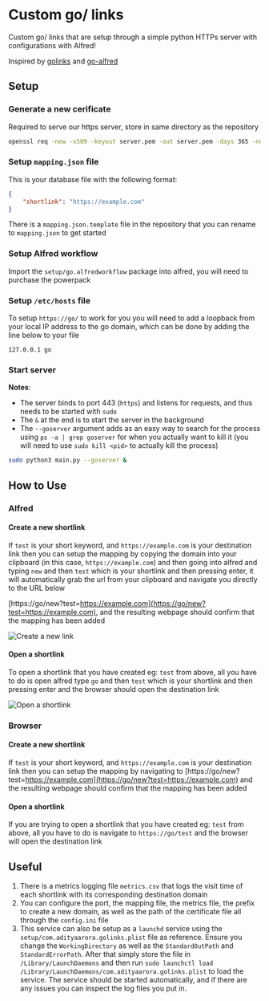 # Custom go/ links

Custom go/ links that are setup through a simple python HTTPs server with configurations with Alfred!

Inspired by [golinks](golinks.io/) and [go-alfred](https://github.com/kswilster/go-alfred)

## Setup

### Generate a new cerificate

Required to serve our https server, store in same directory as the repository

```bash
openssl req -new -x509 -keyout server.pem -out server.pem -days 365 -nodes
```

### Setup `mapping.json` file

This is your database file with the following format:
```json
{
    "shortlink": "https://example.com"
}
```

There is a `mapping.json.template` file in the repository that you can rename to `mapping.json` to get started

### Setup Alfred workflow

Import the `setup/go.alfredworkflow` package into alfred, you will need to purchase the powerpack

### Setup `/etc/hosts` file

To setup `https://go/` to work for you you will need to add a loopback from your local IP address to the go domain, which can be done by adding the line below to your file

```
127.0.0.1 go
```

### Start server

**Notes**:
- The server binds to port 443 (`https`) and listens for requests, and thus needs to be started with `sudo`
- The `&` at the end is to start the server in the background
- The `--goserver` argument adds as an easy way to search for the process using `ps -a | grep goserver` for when you actually want to kill it (you will need to use `sudo kill <pid>` to actually kill the process)

```bash
sudo python3 main.py --goserver &
```



## How to Use

### Alfred

#### Create a new shortlink

If `test` is your short keyword, and `https://example.com` is your destination link then you can setup the mapping by copying the domain into your clipboard (in this case, `https://example.com`) and then going into alfred and typing `new` and then `test` which is your shortlink and then pressing enter, it will automatically grab the url from your clipboard and navigate you directly to the URL below

[https://go/new?test=https://example.com](https://go/new?test=https://example.com), and the resulting webpage should confirm that the mapping has been added

![Create a new link](https://media2.giphy.com/media/x5QNflTECL15ZZJO97/giphy.gif?cid=790b7611ac63dd9589d234411b6b371bd719dab1ddf35207&rid=giphy.gif&ct=g)


#### Open a shortlink

To open a shortlink that you have created eg: `test` from above, all you have to do is open alfred type `go` and then `test` which is your shortlink and then pressing enter and the browser should open the destination link

![Open a shortlink](https://media0.giphy.com/media/eTUTJqQQbjPgebgzY2/giphy.gif?cid=790b7611455a4ad0b712306dd9bd00d5d3feef60fd6f4c28&rid=giphy.gif&ct=g)


### Browser

#### Create a new shortlink

If `test` is your short keyword, and `https://example.com` is your destination link then you can setup the mapping by navigating to [https://go/new?test=https://example.com](https://go/new?test=https://example.com) and the resulting webpage should confirm that the mapping has been added


#### Open a shortlink

If you are trying to open a shortlink that you have created eg: `test` from above, all you have to do is navigate to `https://go/test` and the browser will open the destination link


## Useful

1. There is a metrics logging file `metrics.csv` that logs the visit time of each shortlink with its corresponding destination domain
2. You can configure the port, the mapping file, the metrics file, the prefix to create a new domain, as well as the path of the certificate file all through the `config.ini` file
3. This service can also be setup as a `launchd` service using the `setup/com.adityaarora.golinks.plist` file as reference. Ensure you change the `WorkingDirectory` as well as the `StandardOutPath` and `StandardErrorPath`. After that simply store the file in `/Library/LaunchDaemons` and then run `sudo launchctl load /Library/LaunchDaemons/com.adityaarora.golinks.plist` to load the service. The service should  be started automatically, and if there are any issues you can inspect the log files you put in.
